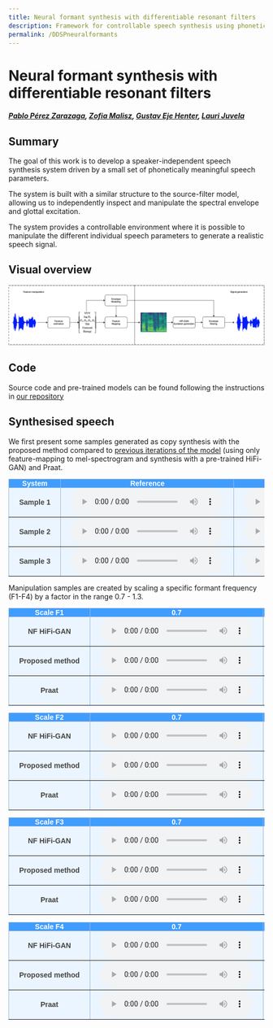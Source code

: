 ```yaml
---
title: Neural formant synthesis with differentiable resonant filters
description: Framework for controllable speech synthesis using phonetically meaningful speech parameters.
permalink: /DDSPneuralformants
---
```

# Neural formant synthesis with differentiable resonant filters

##### [Pablo Pérez Zarazaga][pablo_profile], [Zofia Malisz][zofia_profile], [Gustav Eje Henter][gustav_profile], [Lauri Juvela][lauri_profile]

<head> 
<link rel="apple-touch-icon" sizes="180x180" href="favicon/apple-touch-icon.png">
<link rel="icon" type="image/png" sizes="32x32" href="favicon/favicon-32x32.png">
<link rel="icon" type="image/png" sizes="16x16" href="favicon/favicon-16x16.png">
<link rel="manifest" href="/site.webmanifest">
<link rel="mask-icon" href="/safari-pinned-tab.svg" color="#5bbad5">
<meta name="msapplication-TileColor" content="#da532c">
<meta name="theme-color" content="#ffffff">
</head>

<!--[NF_link]: https://github.com/perezpoz/NeuralFormants
[WN_link]: https://github.com/ljuvela/GlotNet
[paper_link]: https://arxiv.org/abs/2303.07442
-->
[NF_link]: https://github.com/ljuvela/SourceFilterNeuralFormants
[paper_link]: http://arxiv.org/abs/2306.01957
[gustav_profile]: https://people.kth.se/~ghe/
[pablo_profile]: https://www.kth.se/profile/pablopz
[zofia_profile]: https://www.kth.se/profile/malisz
[lauri_profile]: https://research.aalto.fi/en/persons/lauri-juvela

[hifi_link]: https://github.com/jik876/hifi-gan
[GN_link]: https://github.com/ljuvela/GlotNet
[NF_paper]: https://arxiv.org/abs/2303.07442

## Summary

The goal of this work is to develop a speaker-independent speech synthesis system driven by a small set of phonetically meaningful speech parameters.

The system is built with a similar structure to the source-filter model, allowing us to independently inspect and manipulate the spectral envelope and glottal excitation.

The system provides a controllable environment where it is possible to manipulate the different individual speech parameters to generate a realistic speech signal.

## Visual overview

![Neural formant pipeline follwing the source-filter model architectrue](./images/DDSPNF_Diagram.png "Neural formant pipeline follwing the source-filter model architectrue.")

## Code

Source code and pre-trained models can be found following the instructions in [our repository][NF_link]

<style type="text/css">
  .tg {
    border-collapse: collapse;
    border-color: #9ABAD9;
    border-spacing: 0;
  }

  .tg td {
    background-color: #EBF5FF;
    border-color: #9ABAD9;
    border-style: solid;
    border-width: 1px;
    color: #444;
    font-family: Arial, sans-serif;
    font-size: 14px;
    overflow: hidden;
    padding: 0px 20px;
    word-break: normal;
    font-weight: bold;
    vertical-align: middle;
  }

  .tg th {
    background-color: #409cff;
    border-color: #9ABAD9;
    border-style: solid;
    border-width: 1px;
    color: #fff;
    font-family: Arial, sans-serif;
    font-size: 14px;
    font-weight: normal;
    overflow: hidden;
    padding: 0px 20px;
    word-break: normal;
    font-weight: bold;
    vertical-align: middle;

  }

  .tg .tg-0pky {
    border-color: inherit;
    text-align: center;
    vertical-align: top,
  }

  .tg .tg-fymr {
    border-color: inherit;
    font-weight: bold;
    text-align: center;
    vertical-align: top
  }
  .slider {
  -webkit-appearance: none;
  width: 75%;
  height: 15px;
  border-radius: 5px;  
  background: #d3d3d3;
  outline: none;
  opacity: 0.7;
  -webkit-transition: .2s;
  transition: opacity .2s;
}

.slider::-webkit-slider-thumb {
  -webkit-appearance: none;
  appearance: none;
  width: 25px;
  height: 25px;
  border-radius: 50%; 
  background: #409cff;
  cursor: pointer;
}

.slider::-moz-range-thumb {
  width: 25px;
  height: 25px;
  border-radius: 50%;
  background: #409cff;
  cursor: pointer;
}
</style>

## Synthesised speech

We first present some samples generated as copy synthesis with the proposed method compared to [previous iterations of the model][NF_paper] (using only feature-mapping to mel-spectrogram and synthesis with a pre-trained HiFi-GAN) and Praat.

<table class="tg">
  <thead>
    <tr>
      <th class="tg-0pky">System</th>
      <th class="tg-0pky" colspan="1">Reference</th>
      <th class="tg-0pky" colspan="1">NF + HiFi-GAN</th>
      <th class="tg-0pky" colspan="1">Praat</th>
      <th class="tg-0pky" colspan="1">Proposed method</th>
    </tr>
  </thead>
  <tbody>
    <tr>
      <td nowrap="" class="tg-0pky"><b>Sample 1</b></td>
      <td class="tg-0pky">
        <audio id="audio-small" controls="">
          <source src="./Samples/DDSPNeuralFormants/p260_004_mic1_orig_1.0_1.0_1.0_1.0_1.0.wav" type="audio/wav" preload=none/>
        </audio>
      </td>
      <td class="tg-0pky">
        <audio controls="">
          <source src="./Samples/DDSPNeuralFormants/p260_004_mic1_NFUniv_1.0_1.0_1.0_1.0_1.0.wav" type="audio/wav" preload=none/>
        </audio>
      </td>
      <td class="tg-0pky">
        <audio controls="">
          <source src="./Samples/DDSPNeuralFormants/p260_004_mic1_praat_1.0_1.0_1.0_1.0_1.0.wav" type="audio/wav" preload=none/>
        </audio>
      </td>
      <td class="tg-0pky">
        <audio controls="">
          <source src="./Samples/DDSPNeuralFormants/p260_004_mic1_wave_1.0_1.0_1.0_1.0_1.0.wav" type="audio/wav" preload=none/>
        </audio>
      </td>
    </tr>
  </tbody>
  <tbody>
    <tr>
      <td nowrap="" class="tg-0pky"><b>Sample 2</b></td>
      <td class="tg-0pky">
        <audio id="audio-small" controls="">
          <source src="./Samples/DDSPNeuralFormants/p282_101_mic1_orig_1.0_1.0_1.0_1.0_1.0.wav" type="audio/wav" preload=none/>
        </audio>
      </td>
      <td class="tg-0pky">
        <audio controls="">
          <source src="./Samples/DDSPNeuralFormants/p282_101_mic1_NFUniv_1.0_1.0_1.0_1.0_1.0.wav" type="audio/wav" preload=none/>
        </audio>
      </td>
      <td class="tg-0pky">
        <audio controls="">
          <source src="./Samples/DDSPNeuralFormants/p282_101_mic1_praat_1.0_1.0_1.0_1.0_1.0.wav" type="audio/wav" preload=none/>
        </audio>
      </td>
      <td class="tg-0pky">
        <audio controls="">
          <source src="./Samples/DDSPNeuralFormants/p282_101_mic1_wave_1.0_1.0_1.0_1.0_1.0.wav" type="audio/wav" preload=none/>
        </audio>
      </td>
    </tr>
  </tbody>
  <tbody>
    <tr>
      <td nowrap="" class="tg-0pky"><b>Sample 3</b></td>
      <td class="tg-0pky">
        <audio id="audio-small" controls="">
          <source src="./Samples/DDSPNeuralFormants/p285_250_mic1_orig_1.0_1.0_1.0_1.0_1.0.wav" type="audio/wav" preload=none/>
        </audio>
      </td>
      <td class="tg-0pky">
        <audio controls="">
          <source src="./Samples/DDSPNeuralFormants/p285_250_mic1_NFUniv_1.0_1.0_1.0_1.0_1.0.wav" type="audio/wav" preload=none/>
        </audio>
      </td>
      <td class="tg-0pky">
        <audio controls="">
          <source src="./Samples/DDSPNeuralFormants/p285_250_mic1_praat_1.0_1.0_1.0_1.0_1.0.wav" type="audio/wav" preload=none/>
        </audio>
      </td>
      <td class="tg-0pky">
        <audio controls="">
          <source src="./Samples/DDSPNeuralFormants/p285_250_mic1_wave_1.0_1.0_1.0_1.0_1.0.wav" type="audio/wav" preload=none/>
        </audio>
      </td>
    </tr>
  </tbody>
</table>

Manipulation samples are created by scaling a specific formant frequency (F1-F4) by a factor in the range 0.7 - 1.3.

<table class="tg">
  <thead>
    <tr>
      <th class="tg-0pky">Scale F1</th>
      <th class="tg-0pky" colspan="1">0.7</th>
      <th class="tg-0pky" colspan="1">0.8</th>
      <th class="tg-0pky" colspan="1">0.9</th>
      <th class="tg-0pky" colspan="1">1.0</th>
      <th class="tg-0pky" colspan="1">1.1</th>
      <th class="tg-0pky" colspan="1">1.2</th>
      <th class="tg-0pky" colspan="1">1.3</th>
    </tr>
  </thead>
  <tbody>
    <tr>
      <td nowrap="" class="tg-0pky"><b>NF HiFi-GAN</b></td>
      <td class="tg-0pky">
        <audio id="audio-small" controls="">
          <source src="./Samples/DDSPNF_manipulation/p282_101_mic1_NF_1.0_0.7_1.0_1.0_1.0.wav" type="audio/wav" preload="none"/>
        </audio>
      </td>
      <td class="tg-0pky">
        <audio id="audio-small" controls="">
          <source src="./Samples/DDSPNF_manipulation/p282_101_mic1_NF_1.0_0.8_1.0_1.0_1.0.wav" type="audio/wav" preload="none"/>
        </audio>
      </td>
      <td class="tg-0pky">
        <audio id="audio-small" controls="">
          <source src="./Samples/DDSPNF_manipulation/p282_101_mic1_NF_1.0_0.9_1.0_1.0_1.0.wav" type="audio/wav" preload="none"/>
        </audio>
      </td>
      <td class="tg-0pky">
        <audio id="audio-small" controls="">
          <source src="./Samples/DDSPNF_manipulation/p282_101_mic1_NF_1.0_1.0_1.0_1.0_1.0.wav" type="audio/wav" preload="none"/>
        </audio>
      </td>
      <td class="tg-0pky">
        <audio id="audio-small" controls="">
          <source src="./Samples/DDSPNF_manipulation/p282_101_mic1_NF_1.0_1.1_1.0_1.0_1.0.wav" type="audio/wav" preload="none"/>
        </audio>
      </td>
      <td class="tg-0pky">
        <audio id="audio-small" controls="">
          <source src="./Samples/DDSPNF_manipulation/p282_101_mic1_NF_1.0_1.2_1.0_1.0_1.0.wav" type="audio/wav" preload="none"/>
        </audio>
      </td>
      <td class="tg-0pky">
        <audio id="audio-small" controls="">
          <source src="./Samples/DDSPNF_manipulation/p282_101_mic1_NF_1.0_1.3_1.0_1.0_1.0.wav" type="audio/wav" preload="none"/>
        </audio>
      </td>
    </tr>
    <tr>
      <td nowrap="" class="tg-0pky"><b>Proposed method</b></td>
      <td class="tg-0pky">
        <audio id="audio-small" controls="">
          <source src="./Samples/DDSPNF_manipulation/p282_101_mic1_wave_1.0_0.7_1.0_1.0_1.0.wav" type="audio/wav" preload="none"/>
        </audio>
      </td>
      <td class="tg-0pky">
        <audio id="audio-small" controls="">
          <source src="./Samples/DDSPNF_manipulation/p282_101_mic1_wave_1.0_0.8_1.0_1.0_1.0.wav" type="audio/wav" preload="none"/>
        </audio>
      </td>
      <td class="tg-0pky">
        <audio id="audio-small" controls="">
          <source src="./Samples/DDSPNF_manipulation/p282_101_mic1_wave_1.0_0.9_1.0_1.0_1.0.wav" type="audio/wav" preload="none"/>
        </audio>
      </td>
      <td class="tg-0pky">
        <audio id="audio-small" controls="">
          <source src="./Samples/DDSPNF_manipulation/p282_101_mic1_wave_1.0_1.0_1.0_1.0_1.0.wav" type="audio/wav" preload="none"/>
        </audio>
      </td>
      <td class="tg-0pky">
        <audio id="audio-small" controls="">
          <source src="./Samples/DDSPNF_manipulation/p282_101_mic1_wave_1.0_1.1_1.0_1.0_1.0.wav" type="audio/wav" preload="none"/>
        </audio>
      </td>
      <td class="tg-0pky">
        <audio id="audio-small" controls="">
          <source src="./Samples/DDSPNF_manipulation/p282_101_mic1_wave_1.0_1.2_1.0_1.0_1.0.wav" type="audio/wav" preload="none"/>
        </audio>
      </td>
      <td class="tg-0pky">
        <audio id="audio-small" controls="">
          <source src="./Samples/DDSPNF_manipulation/p282_101_mic1_wave_1.0_1.3_1.0_1.0_1.0.wav" type="audio/wav" preload="none"/>
        </audio>
      </td>
    </tr>
    <tr>
      <td nowrap="" class="tg-0pky"><b>Praat</b></td>
      <td class="tg-0pky">
        <audio id="audio-small" controls="">
          <source src="./Samples/DDSPNF_manipulation/p282_101_mic1_praat_1.0_0.7_1.0_1.0_1.0.wav" type="audio/wav" preload="none"/>
        </audio>
      </td>
      <td class="tg-0pky">
        <audio id="audio-small" controls="">
          <source src="./Samples/DDSPNF_manipulation/p282_101_mic1_praat_1.0_0.8_1.0_1.0_1.0.wav" type="audio/wav" preload="none"/>
        </audio>
      </td>
      <td class="tg-0pky">
        <audio id="audio-small" controls="">
          <source src="./Samples/DDSPNF_manipulation/p282_101_mic1_praat_1.0_0.9_1.0_1.0_1.0.wav" type="audio/wav" preload="none"/>
        </audio>
      </td>
      <td class="tg-0pky">
        <audio id="audio-small" controls="">
          <source src="./Samples/DDSPNF_manipulation/p282_101_mic1_praat_1.0_1.0_1.0_1.0_1.0.wav" type="audio/wav" preload="none"/>
        </audio>
      </td>
      <td class="tg-0pky">
        <audio id="audio-small" controls="">
          <source src="./Samples/DDSPNF_manipulation/p282_101_mic1_praat_1.0_1.1_1.0_1.0_1.0.wav" type="audio/wav" preload="none"/>
        </audio>
      </td>
      <td class="tg-0pky">
        <audio id="audio-small" controls="">
          <source src="./Samples/DDSPNF_manipulation/p282_101_mic1_praat_1.0_1.2_1.0_1.0_1.0.wav" type="audio/wav" preload="none"/>
        </audio>
      </td>
      <td class="tg-0pky">
        <audio id="audio-small" controls="">
          <source src="./Samples/DDSPNF_manipulation/p282_101_mic1_praat_1.0_1.3_1.0_1.0_1.0.wav" type="audio/wav" preload="none"/>
        </audio>
      </td>
    </tr>
  </tbody>
</table>

<table class="tg">
  <thead>
    <tr>
      <th class="tg-0pky">Scale F2</th>
      <th class="tg-0pky" colspan="1">0.7</th>
      <th class="tg-0pky" colspan="1">0.8</th>
      <th class="tg-0pky" colspan="1">0.9</th>
      <th class="tg-0pky" colspan="1">1.0</th>
      <th class="tg-0pky" colspan="1">1.1</th>
      <th class="tg-0pky" colspan="1">1.2</th>
      <th class="tg-0pky" colspan="1">1.3</th>
    </tr>
  </thead>
  <tbody>
    <tr>
      <td nowrap="" class="tg-0pky"><b>NF HiFi-GAN</b></td>
      <td class="tg-0pky">
        <audio id="audio-small" controls="">
          <source src="./Samples/DDSPNF_manipulation/p282_101_mic1_NF_1.0_1.0_0.7_1.0_1.0.wav" type="audio/wav" preload="none"/>
        </audio>
      </td>
      <td class="tg-0pky">
        <audio id="audio-small" controls="">
          <source src="./Samples/DDSPNF_manipulation/p282_101_mic1_NF_1.0_1.0_0.8_1.0_1.0.wav" type="audio/wav" preload="none"/>
        </audio>
      </td>
      <td class="tg-0pky">
        <audio id="audio-small" controls="">
          <source src="./Samples/DDSPNF_manipulation/p282_101_mic1_NF_1.0_1.0_0.9_1.0_1.0.wav" type="audio/wav" preload="none"/>
        </audio>
      </td>
      <td class="tg-0pky">
        <audio id="audio-small" controls="">
          <source src="./Samples/DDSPNF_manipulation/p282_101_mic1_NF_1.0_1.0_1.0_1.0_1.0.wav" type="audio/wav" preload="none"/>
        </audio>
      </td>
      <td class="tg-0pky">
        <audio id="audio-small" controls="">
          <source src="./Samples/DDSPNF_manipulation/p282_101_mic1_NF_1.0_1.0_1.1_1.0_1.0.wav" type="audio/wav" preload="none"/>
        </audio>
      </td>
      <td class="tg-0pky">
        <audio id="audio-small" controls="">
          <source src="./Samples/DDSPNF_manipulation/p282_101_mic1_NF_1.0_1.0_1.2_1.0_1.0.wav" type="audio/wav" preload="none"/>
        </audio>
      </td>
      <td class="tg-0pky">
        <audio id="audio-small" controls="">
          <source src="./Samples/DDSPNF_manipulation/p282_101_mic1_NF_1.0_1.0_1.3_1.0_1.0.wav" type="audio/wav" preload="none"/>
        </audio>
      </td>
    </tr>
    <tr>
      <td nowrap="" class="tg-0pky"><b>Proposed method</b></td>
      <td class="tg-0pky">
        <audio id="audio-small" controls="">
          <source src="./Samples/DDSPNF_manipulation/p282_101_mic1_wave_1.0_1.0_0.7_1.0_1.0.wav" type="audio/wav" preload="none"/>
        </audio>
      </td>
      <td class="tg-0pky">
        <audio id="audio-small" controls="">
          <source src="./Samples/DDSPNF_manipulation/p282_101_mic1_wave_1.0_1.0_0.8_1.0_1.0.wav" type="audio/wav" preload="none"/>
        </audio>
      </td>
      <td class="tg-0pky">
        <audio id="audio-small" controls="">
          <source src="./Samples/DDSPNF_manipulation/p282_101_mic1_wave_1.0_1.0_0.9_1.0_1.0.wav" type="audio/wav" preload="none"/>
        </audio>
      </td>
      <td class="tg-0pky">
        <audio id="audio-small" controls="">
          <source src="./Samples/DDSPNF_manipulation/p282_101_mic1_wave_1.0_1.0_1.0_1.0_1.0.wav" type="audio/wav" preload="none"/>
        </audio>
      </td>
      <td class="tg-0pky">
        <audio id="audio-small" controls="">
          <source src="./Samples/DDSPNF_manipulation/p282_101_mic1_wave_1.0_1.0_1.1_1.0_1.0.wav" type="audio/wav" preload="none"/>
        </audio>
      </td>
      <td class="tg-0pky">
        <audio id="audio-small" controls="">
          <source src="./Samples/DDSPNF_manipulation/p282_101_mic1_wave_1.0_1.0_1.2_1.0_1.0.wav" type="audio/wav" preload="none"/>
        </audio>
      </td>
      <td class="tg-0pky">
        <audio id="audio-small" controls="">
          <source src="./Samples/DDSPNF_manipulation/p282_101_mic1_wave_1.0_1.0_1.3_1.0_1.0.wav" type="audio/wav" preload="none"/>
        </audio>
      </td>
    </tr>
    <tr>
      <td nowrap="" class="tg-0pky"><b>Praat</b></td>
      <td class="tg-0pky">
        <audio id="audio-small" controls="">
          <source src="./Samples/DDSPNF_manipulation/p282_101_mic1_praat_1.0_1.0_0.7_1.0_1.0.wav" type="audio/wav" preload="none"/>
        </audio>
      </td>
      <td class="tg-0pky">
        <audio id="audio-small" controls="">
          <source src="./Samples/DDSPNF_manipulation/p282_101_mic1_praat_1.0_1.0_0.8_1.0_1.0.wav" type="audio/wav" preload="none"/>
        </audio>
      </td>
      <td class="tg-0pky">
        <audio id="audio-small" controls="">
          <source src="./Samples/DDSPNF_manipulation/p282_101_mic1_praat_1.0_1.0_0.9_1.0_1.0.wav" type="audio/wav" preload="none"/>
        </audio>
      </td>
      <td class="tg-0pky">
        <audio id="audio-small" controls="">
          <source src="./Samples/DDSPNF_manipulation/p282_101_mic1_praat_1.0_1.0_1.0_1.0_1.0.wav" type="audio/wav" preload="none"/>
        </audio>
      </td>
      <td class="tg-0pky">
        <audio id="audio-small" controls="">
          <source src="./Samples/DDSPNF_manipulation/p282_101_mic1_praat_1.0_1.0_1.1_1.0_1.0.wav" type="audio/wav" preload="none"/>
        </audio>
      </td>
      <td class="tg-0pky">
        <audio id="audio-small" controls="">
          <source src="./Samples/DDSPNF_manipulation/p282_101_mic1_praat_1.0_1.0_1.2_1.0_1.0.wav" type="audio/wav" preload="none"/>
        </audio>
      </td>
      <td class="tg-0pky">
        <audio id="audio-small" controls="">
          <source src="./Samples/DDSPNF_manipulation/p282_101_mic1_praat_1.0_1.0_1.3_1.0_1.0.wav" type="audio/wav" preload="none"/>
        </audio>
      </td>
    </tr>
  </tbody>
</table>

<table class="tg">
  <thead>
    <tr>
      <th class="tg-0pky">Scale F3</th>
      <th class="tg-0pky" colspan="1">0.7</th>
      <th class="tg-0pky" colspan="1">0.8</th>
      <th class="tg-0pky" colspan="1">0.9</th>
      <th class="tg-0pky" colspan="1">1.0</th>
      <th class="tg-0pky" colspan="1">1.1</th>
      <th class="tg-0pky" colspan="1">1.2</th>
      <th class="tg-0pky" colspan="1">1.3</th>
    </tr>
  </thead>
  <tbody>
    <tr>
      <td nowrap="" class="tg-0pky"><b>NF HiFi-GAN</b></td>
      <td class="tg-0pky">
        <audio id="audio-small" controls="">
          <source src="./Samples/DDSPNF_manipulation/p282_101_mic1_NF_1.0_1.0_1.0_0.7_1.0.wav" type="audio/wav" preload="none"/>
        </audio>
      </td>
      <td class="tg-0pky">
        <audio id="audio-small" controls="">
          <source src="./Samples/DDSPNF_manipulation/p282_101_mic1_NF_1.0_1.0_1.0_0.8_1.0.wav" type="audio/wav" preload="none"/>
        </audio>
      </td>
      <td class="tg-0pky">
        <audio id="audio-small" controls="">
          <source src="./Samples/DDSPNF_manipulation/p282_101_mic1_NF_1.0_1.0_1.0_0.9_1.0.wav" type="audio/wav" preload="none"/>
        </audio>
      </td>
      <td class="tg-0pky">
        <audio id="audio-small" controls="">
          <source src="./Samples/DDSPNF_manipulation/p282_101_mic1_NF_1.0_1.0_1.0_1.0_1.0.wav" type="audio/wav" preload="none"/>
        </audio>
      </td>
      <td class="tg-0pky">
        <audio id="audio-small" controls="">
          <source src="./Samples/DDSPNF_manipulation/p282_101_mic1_NF_1.0_1.0_1.0_1.1_1.0.wav" type="audio/wav" preload="none"/>
        </audio>
      </td>
      <td class="tg-0pky">
        <audio id="audio-small" controls="">
          <source src="./Samples/DDSPNF_manipulation/p282_101_mic1_NF_1.0_1.0_1.0_1.2_1.0.wav" type="audio/wav" preload="none"/>
        </audio>
      </td>
      <td class="tg-0pky">
        <audio id="audio-small" controls="">
          <source src="./Samples/DDSPNF_manipulation/p282_101_mic1_NF_1.0_1.0_1.0_1.3_1.0.wav" type="audio/wav" preload="none"/>
        </audio>
      </td>
    </tr>
    <tr>
      <td nowrap="" class="tg-0pky"><b>Proposed method</b></td>
      <td class="tg-0pky">
        <audio id="audio-small" controls="">
          <source src="./Samples/DDSPNF_manipulation/p282_101_mic1_wave_1.0_1.0_1.0_0.7_1.0.wav" type="audio/wav" preload="none"/>
        </audio>
      </td>
      <td class="tg-0pky">
        <audio id="audio-small" controls="">
          <source src="./Samples/DDSPNF_manipulation/p282_101_mic1_wave_1.0_1.0_1.0_0.8_1.0.wav" type="audio/wav" preload="none"/>
        </audio>
      </td>
      <td class="tg-0pky">
        <audio id="audio-small" controls="">
          <source src="./Samples/DDSPNF_manipulation/p282_101_mic1_wave_1.0_1.0_1.0_0.9_1.0.wav" type="audio/wav" preload="none"/>
        </audio>
      </td>
      <td class="tg-0pky">
        <audio id="audio-small" controls="">
          <source src="./Samples/DDSPNF_manipulation/p282_101_mic1_wave_1.0_1.0_1.0_1.0_1.0.wav" type="audio/wav" preload="none"/>
        </audio>
      </td>
      <td class="tg-0pky">
        <audio id="audio-small" controls="">
          <source src="./Samples/DDSPNF_manipulation/p282_101_mic1_wave_1.0_1.0_1.0_1.1_1.0.wav" type="audio/wav" preload="none"/>
        </audio>
      </td>
      <td class="tg-0pky">
        <audio id="audio-small" controls="">
          <source src="./Samples/DDSPNF_manipulation/p282_101_mic1_wave_1.0_1.0_1.0_1.2_1.0.wav" type="audio/wav" preload="none"/>
        </audio>
      </td>
      <td class="tg-0pky">
        <audio id="audio-small" controls="">
          <source src="./Samples/DDSPNF_manipulation/p282_101_mic1_wave_1.0_1.0_1.0_1.3_1.0.wav" type="audio/wav" preload="none"/>
        </audio>
      </td>
    </tr>
    <tr>
      <td nowrap="" class="tg-0pky"><b>Praat</b></td>
      <td class="tg-0pky">
        <audio id="audio-small" controls="">
          <source src="./Samples/DDSPNF_manipulation/p282_101_mic1_praat_1.0_1.0_1.0_0.7_1.0.wav" type="audio/wav" preload="none"/>
        </audio>
      </td>
      <td class="tg-0pky">
        <audio id="audio-small" controls="">
          <source src="./Samples/DDSPNF_manipulation/p282_101_mic1_praat_1.0_1.0_1.0_0.8_1.0.wav" type="audio/wav" preload="none"/>
        </audio>
      </td>
      <td class="tg-0pky">
        <audio id="audio-small" controls="">
          <source src="./Samples/DDSPNF_manipulation/p282_101_mic1_praat_1.0_1.0_1.0_0.9_1.0.wav" type="audio/wav" preload="none"/>
        </audio>
      </td>
      <td class="tg-0pky">
        <audio id="audio-small" controls="">
          <source src="./Samples/DDSPNF_manipulation/p282_101_mic1_praat_1.0_1.0_1.0_1.0_1.0.wav" type="audio/wav" preload="none"/>
        </audio>
      </td>
      <td class="tg-0pky">
        <audio id="audio-small" controls="">
          <source src="./Samples/DDSPNF_manipulation/p282_101_mic1_praat_1.0_1.0_1.0_1.1_1.0.wav" type="audio/wav" preload="none"/>
        </audio>
      </td>
      <td class="tg-0pky">
        <audio id="audio-small" controls="">
          <source src="./Samples/DDSPNF_manipulation/p282_101_mic1_praat_1.0_1.0_1.0_1.2_1.0.wav" type="audio/wav" preload="none"/>
        </audio>
      </td>
      <td class="tg-0pky">
        <audio id="audio-small" controls="">
          <source src="./Samples/DDSPNF_manipulation/p282_101_mic1_praat_1.0_1.0_1.0_1.3_1.0.wav" type="audio/wav" preload="none"/>
        </audio>
      </td>
    </tr>
  </tbody>
</table>

<table class="tg">
  <thead>
    <tr>
      <th class="tg-0pky">Scale F4</th>
      <th class="tg-0pky" colspan="1">0.7</th>
      <th class="tg-0pky" colspan="1">0.8</th>
      <th class="tg-0pky" colspan="1">0.9</th>
      <th class="tg-0pky" colspan="1">1.0</th>
      <th class="tg-0pky" colspan="1">1.1</th>
      <th class="tg-0pky" colspan="1">1.2</th>
      <th class="tg-0pky" colspan="1">1.3</th>
    </tr>
  </thead>
  <tbody>
    <tr>
      <td nowrap="" class="tg-0pky"><b>NF HiFi-GAN</b></td>
      <td class="tg-0pky">
        <audio id="audio-small" controls="">
          <source src="./Samples/DDSPNF_manipulation/p282_101_mic1_NF_1.0_1.0_1.0_1.0_0.7.wav" type="audio/wav" preload="none"/>
        </audio>
      </td>
      <td class="tg-0pky">
        <audio id="audio-small" controls="">
          <source src="./Samples/DDSPNF_manipulation/p282_101_mic1_NF_1.0_1.0_1.0_1.0_0.8.wav" type="audio/wav" preload="none"/>
        </audio>
      </td>
      <td class="tg-0pky">
        <audio id="audio-small" controls="">
          <source src="./Samples/DDSPNF_manipulation/p282_101_mic1_NF_1.0_1.0_1.0_1.0_0.9.wav" type="audio/wav" preload="none"/>
        </audio>
      </td>
      <td class="tg-0pky">
        <audio id="audio-small" controls="">
          <source src="./Samples/DDSPNF_manipulation/p282_101_mic1_NF_1.0_1.0_1.0_1.0_1.0.wav" type="audio/wav" preload="none"/>
        </audio>
      </td>
      <td class="tg-0pky">
        <audio id="audio-small" controls="">
          <source src="./Samples/DDSPNF_manipulation/p282_101_mic1_NF_1.0_1.0_1.0_1.0_1.1.wav" type="audio/wav" preload="none"/>
        </audio>
      </td>
      <td class="tg-0pky">
        <audio id="audio-small" controls="">
          <source src="./Samples/DDSPNF_manipulation/p282_101_mic1_NF_1.0_1.0_1.0_1.0_1.2.wav" type="audio/wav" preload="none"/>
        </audio>
      </td>
      <td class="tg-0pky">
        <audio id="audio-small" controls="">
          <source src="./Samples/DDSPNF_manipulation/p282_101_mic1_NF_1.0_1.0_1.0_1.0_1.3.wav" type="audio/wav" preload="none"/>
        </audio>
      </td>
    </tr>
    <tr>
      <td nowrap="" class="tg-0pky"><b>Proposed method</b></td>
      <td class="tg-0pky">
        <audio id="audio-small" controls="">
          <source src="./Samples/DDSPNF_manipulation/p282_101_mic1_wave_1.0_1.0_1.0_1.0_0.7.wav" type="audio/wav" preload="none"/>
        </audio>
      </td>
      <td class="tg-0pky">
        <audio id="audio-small" controls="">
          <source src="./Samples/DDSPNF_manipulation/p282_101_mic1_wave_1.0_1.0_1.0_1.0_0.8.wav" type="audio/wav" preload="none"/>
        </audio>
      </td>
      <td class="tg-0pky">
        <audio id="audio-small" controls="">
          <source src="./Samples/DDSPNF_manipulation/p282_101_mic1_wave_1.0_1.0_1.0_1.0_0.9.wav" type="audio/wav" preload="none"/>
        </audio>
      </td>
      <td class="tg-0pky">
        <audio id="audio-small" controls="">
          <source src="./Samples/DDSPNF_manipulation/p282_101_mic1_wave_1.0_1.0_1.0_1.0_1.0.wav" type="audio/wav" preload="none"/>
        </audio>
      </td>
      <td class="tg-0pky">
        <audio id="audio-small" controls="">
          <source src="./Samples/DDSPNF_manipulation/p282_101_mic1_wave_1.0_1.0_1.0_1.0_1.1.wav" type="audio/wav" preload="none"/>
        </audio>
      </td>
      <td class="tg-0pky">
        <audio id="audio-small" controls="">
          <source src="./Samples/DDSPNF_manipulation/p282_101_mic1_wave_1.0_1.0_1.0_1.0_1.2.wav" type="audio/wav" preload="none"/>
        </audio>
      </td>
      <td class="tg-0pky">
        <audio id="audio-small" controls="">
          <source src="./Samples/DDSPNF_manipulation/p282_101_mic1_wave_1.0_1.0_1.0_1.0_1.3.wav" type="audio/wav" preload="none"/>
        </audio>
      </td>
    </tr>
    <tr>
      <td nowrap="" class="tg-0pky"><b>Praat</b></td>
      <td class="tg-0pky">
        <audio id="audio-small" controls="">
          <source src="./Samples/DDSPNF_manipulation/p282_101_mic1_praat_1.0_1.0_1.0_1.0_0.7.wav" type="audio/wav" preload="none"/>
        </audio>
      </td>
      <td class="tg-0pky">
        <audio id="audio-small" controls="">
          <source src="./Samples/DDSPNF_manipulation/p282_101_mic1_praat_1.0_1.0_1.0_1.0_0.8.wav" type="audio/wav" preload="none"/>
        </audio>
      </td>
      <td class="tg-0pky">
        <audio id="audio-small" controls="">
          <source src="./Samples/DDSPNF_manipulation/p282_101_mic1_praat_1.0_1.0_1.0_1.0_0.9.wav" type="audio/wav" preload="none"/>
        </audio>
      </td>
      <td class="tg-0pky">
        <audio id="audio-small" controls="">
          <source src="./Samples/DDSPNF_manipulation/p282_101_mic1_praat_1.0_1.0_1.0_1.0_1.0.wav" type="audio/wav" preload="none"/>
        </audio>
      </td>
      <td class="tg-0pky">
        <audio id="audio-small" controls="">
          <source src="./Samples/DDSPNF_manipulation/p282_101_mic1_praat_1.0_1.0_1.0_1.0_1.1.wav" type="audio/wav" preload="none"/>
        </audio>
      </td>
      <td class="tg-0pky">
        <audio id="audio-small" controls="">
          <source src="./Samples/DDSPNF_manipulation/p282_101_mic1_praat_1.0_1.0_1.0_1.0_1.2.wav" type="audio/wav" preload="none"/>
        </audio>
      </td>
      <td class="tg-0pky">
        <audio id="audio-small" controls="">
          <source src="./Samples/DDSPNF_manipulation/p282_101_mic1_praat_1.0_1.0_1.0_1.0_1.3.wav" type="audio/wav" preload="none"/>
        </audio>
      </td>
    </tr>
  </tbody>
</table>